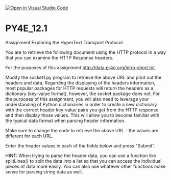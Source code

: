 [![Open in Visual Studio Code](https://classroom.github.com/assets/open-in-vscode-c66648af7eb3fe8bc4f294546bfd86ef473780cde1dea487d3c4ff354943c9ae.svg)](https://classroom.github.com/online_ide?assignment_repo_id=7717901&assignment_repo_type=AssignmentRepo)
# PY4E_12.1
Assignment
Exploring the HyperText Transport Protocol

You are to retrieve the following document using the HTTP protocol in a way that you can examine the HTTP Response headers.

For the purposes of this assignment http://data.pr4e.org/intro-short.txt

Modify the socket1.py program to retrieve the above URL and print out the headers and data.  Regarding the displaying of the headers information, most popular packages for HTTP requests will return the headers as a dictionary (key-value format), however, the socket package does not. For the purposes of this assignment, you will also need to leverage your understanding of Python dictionaries in order to create a new dictionary with the correct header key-value pairs you get from the HTTP response and then display those values. This will allow you to become familiar with the typical data format when parsing header information.

Make sure to change the code to retrieve the above URL - the values are different for each URL.

Enter the header values in each of the fields below and press "Submit".

HINT: When trying to parse the header data, you can use a function like splitLines() to split the data into a list so that you can access the individual pieces of data more easily. You can also use whatever other functions make sense for parsing string data as well.
